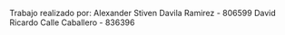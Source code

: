 Trabajo realizado por:
Alexander Stiven Davila Ramirez - 806599
David Ricardo Calle Caballero - 836396
